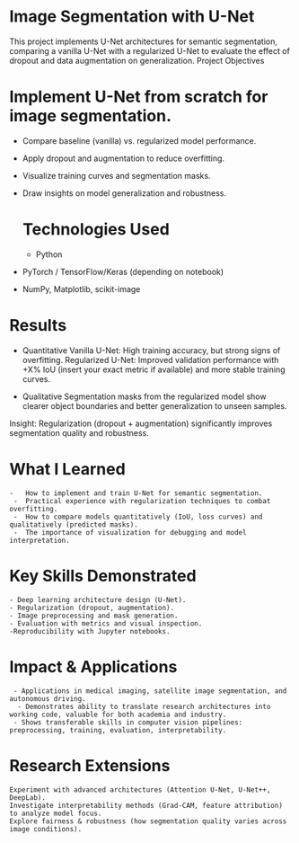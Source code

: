 # Image Segmentation with U-Net

This project implements U-Net architectures for semantic segmentation, comparing a vanilla U-Net with a regularized U-Net to evaluate the effect of dropout and data augmentation on generalization.
Project Objectives

# Implement U-Net from scratch for image segmentation.

- Compare baseline (vanilla) vs. regularized model performance.
- Apply dropout and augmentation to reduce overfitting.
- Visualize training curves and segmentation masks.
- Draw insights on model generalization and robustness.

  # Technologies Used
  - Python
-   PyTorch / TensorFlow/Keras (depending on notebook)
-   NumPy, Matplotlib, scikit-image
 # Results
  - Quantitative
     Vanilla U-Net: High training accuracy, but strong signs of overfitting.
     Regularized U-Net: Improved validation performance with +X% IoU (insert your exact metric if available) and more stable training curves.

  - Qualitative
     Segmentation masks from the regularized model show clearer object boundaries and better generalization to unseen samples.

 Insight: Regularization (dropout + augmentation) significantly improves segmentation quality and robustness.
  # What I Learned

    -   How to implement and train U-Net for semantic segmentation.
     -  Practical experience with regularization techniques to combat overfitting.
     -  How to compare models quantitatively (IoU, loss curves) and qualitatively (predicted masks).
     -  The importance of visualization for debugging and model interpretation.

  #  Key Skills Demonstrated

    - Deep learning architecture design (U-Net).
    - Regularization (dropout, augmentation).
    - Image preprocessing and mask generation.
    - Evaluation with metrics and visual inspection.
    -Reproducibility with Jupyter notebooks.

   # Impact & Applications

     - Applications in medical imaging, satellite image segmentation, and autonomous driving.
      - Demonstrates ability to translate research architectures into working code, valuable for both academia and industry.
     - Shows transferable skills in computer vision pipelines: preprocessing, training, evaluation, interpretability.
     
   # Research Extensions
    
    Experiment with advanced architectures (Attention U-Net, U-Net++, DeepLab).
    Investigate interpretability methods (Grad-CAM, feature attribution) to analyze model focus.
    Explore fairness & robustness (how segmentation quality varies across image conditions).
    


 
    
    

